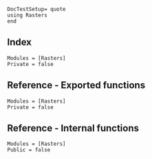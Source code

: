 ```@meta
DocTestSetup= quote
using Rasters
end
```
## Index
```@index
Modules = [Rasters]
Private = false
```

## Reference - Exported functions
```@autodocs
Modules = [Rasters]
Private = false
```

## Reference - Internal functions
```@autodocs
Modules = [Rasters]
Public = false
```